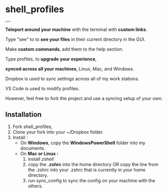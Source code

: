 # shell_profiles

<img src="./shell.png" alt="shell" style="zoom: 33%;" />

**Teleport around your machine** with the terminal with **custom links**.

Type "see" to to **see your files** in their current directory in the GUI.

Make **custom commands**, add them to the help section.

Type profiles, to **upgrade your experience**, 

**synced across all your machines**, Linux, Mac, and Windows.



Dropbox is used to sync settings across all of my work stations.

VS Code is used to modify profiles.

However, feel free to fork the project and use a syncing setup of your own.



## Installation

1. Fork shell_profiles,
2. Clone your fork into your ~/Dropbox folder.
3. Install :
   * On **Windows**, copy the **WindowsPowerShell** folder into my documents.
   * On **Mac or Linux :** 
     1. install *zshell* 
     2. copy the **.zshrc** into the home directory OR copy the line from the .zshrc into your .zshrc that is currently in your home directory.
     3. run sync_config to sync the config on your machine with the others.

